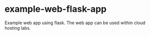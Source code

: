 # example-web-flask-app
Example web app using flask. The web app can be used within cloud hosting labs.
